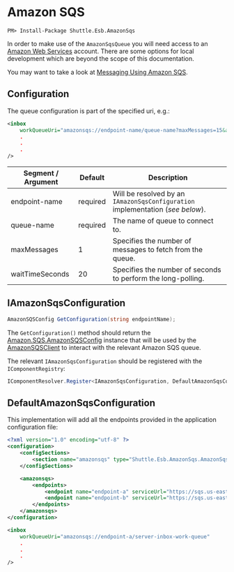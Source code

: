 # Amazon SQS

```
PM> Install-Package Shuttle.Esb.AmazonSqs
```

In order to make use of the `AmazonSqsQueue` you will need access to an [Amazon Web Services](https://aws.amazon.com/sqs/) account.  There are some options for local development which are beyond the scope of this documentation.

You may want to take a look at [Messaging Using Amazon SQS](https://docs.aws.amazon.com/sdk-for-net/v3/developer-guide/sqs-apis-intro.html).

## Configuration

The queue configuration is part of the specified uri, e.g.:

``` xml
<inbox
    workQueueUri="amazonsqs://endpoint-name/queue-name?maxMessages=15&amp;waitTimeSeconds=20"
    .
    .
    .
/>
```

| Segment / Argument | Default | Description |
| --- | --- | --- | 
| endpoint-name | required | Will be resolved by an `IAmazonSqsConfiguration` implementation (*see below*). |
| queue-name | required | The name of queue to connect to. |
| maxMessages | 1 | Specifies the number of messages to fetch from the queue. |
| waitTimeSeconds | 20 | Specifies the number of seconds to perform the long-polling. |

## IAmazonSqsConfiguration

```c#
AmazonSQSConfig GetConfiguration(string endpointName);
```

The `GetConfiguration()` method should return the [Amazon.SQS.AmazonSQSConfig](https://docs.aws.amazon.com/sdkfornet/v3/apidocs/items/SQS/TSQSConfig.html) instance that will be used by the [AmazonSQSClient](https://docs.aws.amazon.com/sdkfornet/v3/apidocs/items/SQS/TSQSClient.html) to interact with the relevant Amazon SQS queue.

The relevant `IAmazonSqsConfiguration` should be registered with the `IComponentRegistry`:

```c#
IComponentResolver.Register<IAmazonSqsConfiguration, DefaultAmazonSqsConfiguration>;
```

## DefaultAmazonSqsConfiguration

This implementation will add all the endpoints provided in the application configuration file:

```xml
<?xml version="1.0" encoding="utf-8" ?>
<configuration>
    <configSections>
        <section name="amazonsqs" type="Shuttle.Esb.AmazonSqs.AmazonSqsSection, Shuttle.Esb.AmazonSqs"/>
    </configSections>

    <amazonsqs>
        <endpoints>
            <endpoint name="endpoint-a" serviceUrl="https://sqs.us-east-1.amazonaws.com/123456789012" />
            <endpoint name="endpoint-b" serviceUrl="https://sqs.us-east-2.amazonaws.com/123456789012" />
        </endpoints>
    </amazonsqs>
</configuration>

<inbox
    workQueueUri="amazonsqs://endpoint-a/server-inbox-work-queue"
    .
    .
    .
/>
```

